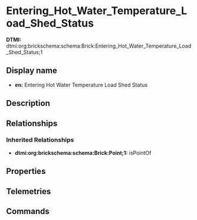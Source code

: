 # Entering_Hot_Water_Temperature_Load_Shed_Status
**DTMI:** dtmi:org:brickschema:schema:Brick:Entering_Hot_Water_Temperature_Load_Shed_Status;1
## Display name
- **en:** Entering Hot Water Temperature Load Shed Status
## Description
## Relationships
### Inherited Relationships
* **dtmi:org:brickschema:schema:Brick:Point;1:** isPointOf
## Properties
## Telemetries
## Commands
